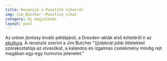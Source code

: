 ```yaml
---
title: Recenzió a Pusztító viharról
img: Jim_Butcher--Pusztito_vihar
category: Új megjelenés
layout: post
---
```

Az <em>urban fantasy</em> kiváló példájáról, a Dresden-akták első kötetéről ír az  <a href='http://www.ekultura.hu/olvasnivalo/ajanlok/cikk/2012-02-22+09%3A00%3A00/jim-butcher-pusztito-vihar' target='_blank'>ekultura</a>. A recenzió szerint a Jim Butcher "(j)obbnál jobb ötletekkel szórakoztatója az olvasókat, a kalandos és izgalmas cselekmény mindig rejt magában egy-egy humoros jelenetet." 

